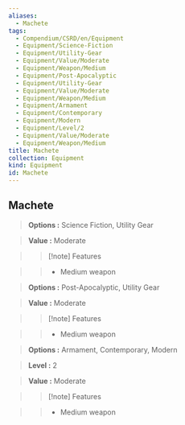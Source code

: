 ```yaml
---
aliases:
  - Machete
tags:
  - Compendium/CSRD/en/Equipment
  - Equipment/Science-Fiction
  - Equipment/Utility-Gear
  - Equipment/Value/Moderate
  - Equipment/Weapon/Medium
  - Equipment/Post-Apocalyptic
  - Equipment/Utility-Gear
  - Equipment/Value/Moderate
  - Equipment/Weapon/Medium
  - Equipment/Armament
  - Equipment/Contemporary
  - Equipment/Modern
  - Equipment/Level/2
  - Equipment/Value/Moderate
  - Equipment/Weapon/Medium
title: Machete
collection: Equipment
kind: Equipment
id: Machete
---
```

## Machete    
    
>    
> **Options :** Science Fiction, Utility Gear    
> **Value :** Moderate    
>>[!note] Features    
>> - Medium weapon    
    
>    
> **Options :** Post-Apocalyptic, Utility Gear    
> **Value :** Moderate    
>>[!note] Features    
>> - Medium weapon    
    
>    
> **Options :** Armament, Contemporary, Modern    
> **Level :** 2    
> **Value :** Moderate    
>>[!note] Features    
>> - Medium weapon
